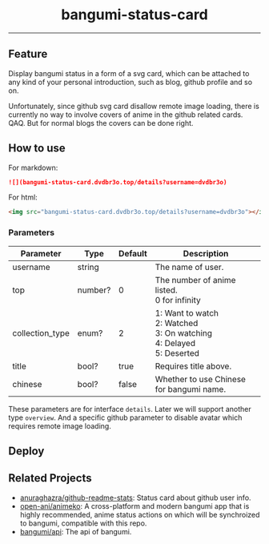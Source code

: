 <h1 align="center">bangumi-status-card</h1>

---

## Feature

Display bangumi status in a form of a svg card, which can be attached to any kind of your personal introduction, such as blog, github profile and so on.

Unfortunately, since github svg card disallow remote image loading, there is currently no way to involve covers of anime in the github related cards. QAQ. But for normal blogs the covers can be done right.

## How to use

For markdown:

```markdown
![](bangumi-status-card.dvdbr3o.top/details?username=dvdbr3o)
```

For html:

```html
<img src="bangumi-status-card.dvdbr3o.top/details?username=dvdbr3o"></img>
```

### Parameters

| Parameter       | Type    | Default | Description                                                                                  |
| --------------- | ------- | ------- | -------------------------------------------------------------------------------------------- |
| username        | string  |         | The name of user.                                                                            |
| top             | number? | 0       | The number of anime listed.<br />0 for infinity                                              |
| collection_type | enum?   | 2       | 1: Want to watch<br /> 2: Watched <br /> 3: On watching <br /> 4: Delayed <br /> 5: Deserted |
| title           | bool?   | true    | Requires title above.                                                                        |
| chinese         | bool?   | false   | Whether to use Chinese for bangumi name.                                                     |

These parameters are for interface `details`. Later we will support another type `overview`. And a specific github parameter to disable avatar which requires remote image loading.

## Deploy

## Related Projects

- [anuraghazra/github-readme-stats](https://github.com/anuraghazra/github-readme-stats): Status card about github user info.
- [open-ani/animeko](https://github.com/open-ani/animeko): A cross-platform and modern bangumi app that is highly recommended, anime status actions on which will be synchroized to bangumi, compatible with this repo.
- [bangumi/api](https://github.com/bangumi/api): The api of bangumi.
